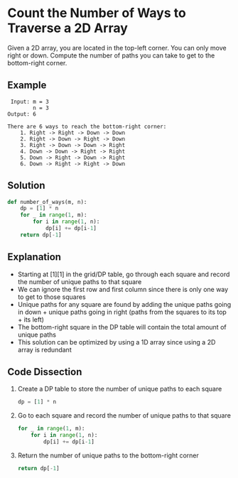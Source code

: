 # Count the Number of Ways to Traverse a 2D Array
Given a 2D array, you are located in the top-left corner. You can only move right or down. Compute the number of paths you can take to get to the bottom-right corner.

## Example
```
 Input: m = 3
        n = 3
Output: 6

There are 6 ways to reach the bottom-right corner:
    1. Right -> Right -> Down -> Down
    2. Right -> Down -> Right -> Down
    3. Right -> Down -> Down -> Right
    4. Down -> Down -> Right -> Right
    5. Down -> Right -> Down -> Right
    6. Down -> Right -> Right -> Down
```

## Solution
```python
def number_of_ways(m, n):
    dp = [1] * n
    for _ in range(1, m):
        for i in range(1, n):
            dp[i] += dp[i-1]
    return dp[-1]
```

## Explanation
* Starting at [1][1] in the grid/DP table, go through each square and record the number of unique paths to that square
* We can ignore the first row and first column since there is only one way to get to those squares
* Unique paths for any square are found by adding the unique paths going in down + unique paths going in right (paths from the squares to its top + its left)
* The bottom-right square in the DP table will contain the total amount of unique paths
* This solution can be optimized by using a 1D array since using a 2D array is redundant

## Code Dissection
1. Create a DP table to store the number of unique paths to each square
    ```python
    dp = [1] * n
    ```
2. Go to each square and record the number of unique paths to that square
    ```python
    for _ in range(1, m):
        for i in range(1, n):
            dp[i] += dp[i-1]
    ```
3. Return the number of unique paths to the bottom-right corner
    ```python
    return dp[-1]
    ```